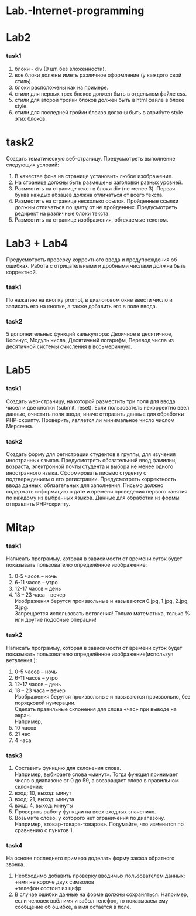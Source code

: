 # Lab.-Internet-programming

# Lab2
### task1
1. блоки - div (9 шт. без вложенности).
2. все блоки должны иметь различное оформление (у каждого свой стиль).
3. блоки расположены как на примере.
4. стили для первых трех блоков должен быть в отдельном файле css.
5. стили для второй тройки блоков должен быть в html файле в блоке style.
6. стили для последней тройки блоков должны быть в атрибуте style этих блоков.
# task2
Создать тематическую веб-страницу. Предусмотреть выполнение следующих условий:
1. В качестве фона на странице установить любое изображение.
2. На странице должны быть размещены заголовки разных уровней.
3. Разместить на странице текст в блоки div (не менее 3). Первая буква
каждых абзацев должна отличаться от всего текста.
4. Разместить на странице несколько ссылок. Пройденные ссылки должны
отличаться по цвету от не пройденных. Предусмотреть редирект на
различные блоки текста.
5. Разместить на странице изображения, обтекаемые текстом.

# Lab3 + Lab4

Предусмотреть проверку корректного ввода и предупреждения об ошибках. Работа с отрицательными и дробными числами
должна быть корректной.
### task1
По нажатию на кнопку prompt, в диалоговом окне ввести число и записать его на кнопке, а также добавить его в поле ввода.
### task2
5 дополнительных функций калькултора: Двоичное в десятичное, Косинус, Модуль числа, Десятичный логарифм, Перевод числа из десятичной системы счисления в восьмеричную.

# Lab5
### task1
Создать web-страницу, на которой разместить три поля для ввода чисел и две кнопки (submit, reset). Если пользователь
некорректно ввел данные, очистить поля ввода, иначе отправить данные для обработки PHP-скрипту.
Проверить, является ли минимальное число числом Мерсенна.
### task2
Создать форму для регистрации студентов в
группы, для изучения иностранных языков. Предусмотреть
обязательный ввод фамилии, возраста, электронной почты студента и
выбора не менее одного иностранного языка. Сформировать письмо
студенту с подтверждением о его регистрации. Предусмотреть
корректность ввода данных, обязательных для заполнения. Письмо
должно содержать информацию о дате и времени проведения первого 
занятия по каждому из выбранных языков. Данные для обработки из
формы отправлять PHP-скрипту.

# Mitap

### task1
Написать программу, которая в зависимости от времени суток будет показывать пользователю определённое изображение:  
1. 0-5 часов – ночь  
2. 6-11 часов – утро  
3. 12-17 часов – день  
4. 18 – 23 часа – вечер  
Изображения берутся произвольные и называются 0.jpg, 1.jpg, 2.jpg, 3.jpg.  
Запрещается использовать ветвления! Только математика, только % или другие подобные операции!  

### task2
Написать программу, которая в зависимости от времени суток будет показывать пользователю определённое изображение(используя ветвления.):  
1. 0-5 часов – ночь  
2. 6-11 часов – утро  
3. 12-17 часов – день  
4. 18 – 23 часа – вечер  
Изображения берутся произвольные и называются произвольно, без порядковой нумерации.  
Сделать правильные склонения для слова «час» при выводе на экран.  
Например,  
1. 10 часов  
2. 21 час  
3. 4 часа  

### task3
1. Составить функцию для склонения слова.  
Например, выбираете слова «минут». Тогда функция принимает число в диапазоне от 0 до 59, а возвращает слово в правильном склонении:  
 1. вход: 10, выход: минут  
 2. вход: 21, выход: минута  
 3. вход: 4, выход: минуты  
2. Проверить работу функции на всех входных значениях.  
3. Возьмите слово, у которого нет ограничения по диапазону. Например, «товар-товара-товаров». Подумайте, что изменится по сравнению с пунктов 1.  

### task4
На основе последнего примера доделать форму заказа обратного звонка.  
1. Необходимо добавить проверку вводимых пользователем данных:  
+имя не короче двух символов  
+телефон состоит из цифр  
2. В случае ошибки данные на форме должны сохраняться. Например, если человек ввёл имя и забыл телефон, то показываем ему сообщение об ошибке, а имя остаётся в поле.  
